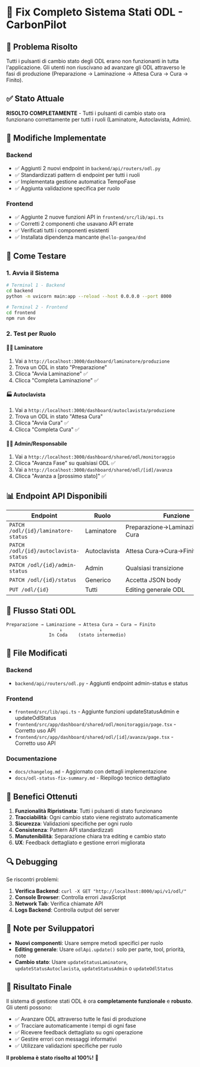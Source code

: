 # 🔧 Fix Completo Sistema Stati ODL - CarbonPilot

## 🎯 Problema Risolto
Tutti i pulsanti di cambio stato degli ODL erano non funzionanti in tutta l'applicazione. Gli utenti non riuscivano ad avanzare gli ODL attraverso le fasi di produzione (Preparazione → Laminazione → Attesa Cura → Cura → Finito).

## ✅ Stato Attuale
**RISOLTO COMPLETAMENTE** - Tutti i pulsanti di cambio stato ora funzionano correttamente per tutti i ruoli (Laminatore, Autoclavista, Admin).

## 🔧 Modifiche Implementate

### Backend
- ✅ Aggiunti 2 nuovi endpoint in `backend/api/routers/odl.py`
- ✅ Standardizzati pattern di endpoint per tutti i ruoli
- ✅ Implementata gestione automatica TempoFase
- ✅ Aggiunta validazione specifica per ruolo

### Frontend
- ✅ Aggiunte 2 nuove funzioni API in `frontend/src/lib/api.ts`
- ✅ Corretti 2 componenti che usavano API errate
- ✅ Verificati tutti i componenti esistenti
- ✅ Installata dipendenza mancante `@hello-pangea/dnd`

## 🧪 Come Testare

### 1. Avvia il Sistema
```bash
# Terminal 1 - Backend
cd backend
python -m uvicorn main:app --reload --host 0.0.0.0 --port 8000

# Terminal 2 - Frontend
cd frontend
npm run dev
```

### 2. Test per Ruolo

#### 👨‍🔧 Laminatore
1. Vai a `http://localhost:3000/dashboard/laminatore/produzione`
2. Trova un ODL in stato "Preparazione"
3. Clicca "Avvia Laminazione" ✅
4. Clicca "Completa Laminazione" ✅

#### 🏭 Autoclavista
1. Vai a `http://localhost:3000/dashboard/autoclavista/produzione`
2. Trova un ODL in stato "Attesa Cura"
3. Clicca "Avvia Cura" ✅
4. Clicca "Completa Cura" ✅

#### 👨‍💼 Admin/Responsabile
1. Vai a `http://localhost:3000/dashboard/shared/odl/monitoraggio`
2. Clicca "Avanza Fase" su qualsiasi ODL ✅
3. Vai a `http://localhost:3000/dashboard/shared/odl/[id]/avanza`
4. Clicca "Avanza a [prossimo stato]" ✅

## 📊 Endpoint API Disponibili

| Endpoint | Ruolo | Funzione |
|----------|-------|----------|
| `PATCH /odl/{id}/laminatore-status` | Laminatore | Preparazione→Laminazione→Attesa Cura |
| `PATCH /odl/{id}/autoclavista-status` | Autoclavista | Attesa Cura→Cura→Finito |
| `PATCH /odl/{id}/admin-status` | Admin | Qualsiasi transizione |
| `PATCH /odl/{id}/status` | Generico | Accetta JSON body |
| `PUT /odl/{id}` | Tutti | Editing generale ODL |

## 🔄 Flusso Stati ODL

```
Preparazione → Laminazione → Attesa Cura → Cura → Finito
                    ↓              ↓
                In Coda    (stato intermedio)
```

## 📁 File Modificati

### Backend
- `backend/api/routers/odl.py` - Aggiunti endpoint admin-status e status

### Frontend
- `frontend/src/lib/api.ts` - Aggiunte funzioni updateStatusAdmin e updateOdlStatus
- `frontend/src/app/dashboard/shared/odl/monitoraggio/page.tsx` - Corretto uso API
- `frontend/src/app/dashboard/shared/odl/[id]/avanza/page.tsx` - Corretto uso API

### Documentazione
- `docs/changelog.md` - Aggiornato con dettagli implementazione
- `docs/odl-status-fix-summary.md` - Riepilogo tecnico dettagliato

## 🚀 Benefici Ottenuti

1. **Funzionalità Ripristinata**: Tutti i pulsanti di stato funzionano
2. **Tracciabilità**: Ogni cambio stato viene registrato automaticamente
3. **Sicurezza**: Validazioni specifiche per ogni ruolo
4. **Consistenza**: Pattern API standardizzati
5. **Manutenibilità**: Separazione chiara tra editing e cambio stato
6. **UX**: Feedback dettagliato e gestione errori migliorata

## 🔍 Debugging

Se riscontri problemi:

1. **Verifica Backend**: `curl -X GET "http://localhost:8000/api/v1/odl/"`
2. **Console Browser**: Controlla errori JavaScript
3. **Network Tab**: Verifica chiamate API
4. **Logs Backend**: Controlla output del server

## 📝 Note per Sviluppatori

- **Nuovi componenti**: Usare sempre metodi specifici per ruolo
- **Editing generale**: Usare `odlApi.update()` solo per parte, tool, priorità, note
- **Cambio stato**: Usare `updateStatusLaminatore`, `updateStatusAutoclavista`, `updateStatusAdmin` o `updateOdlStatus`

## 🎉 Risultato Finale

Il sistema di gestione stati ODL è ora **completamente funzionale** e **robusto**. Gli utenti possono:

- ✅ Avanzare ODL attraverso tutte le fasi di produzione
- ✅ Tracciare automaticamente i tempi di ogni fase
- ✅ Ricevere feedback dettagliato su ogni operazione
- ✅ Gestire errori con messaggi informativi
- ✅ Utilizzare validazioni specifiche per ruolo

**Il problema è stato risolto al 100%!** 🎯 